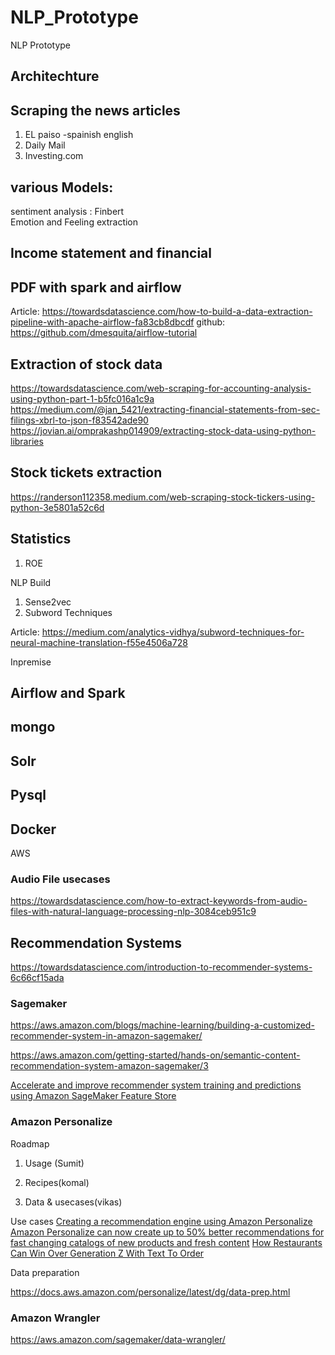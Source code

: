 # NLP_Prototype
NLP Prototype

## Architechture

## Scraping the news articles 
 1) EL paiso -spainish english
 2) Daily Mail
 3) Investing.com
 
## various Models:  
 sentiment analysis : Finbert  
 Emotion and Feeling extraction
 
## Income statement and financial 
## PDF with spark and airflow
Article: https://towardsdatascience.com/how-to-build-a-data-extraction-pipeline-with-apache-airflow-fa83cb8dbcdf
github: https://github.com/dmesquita/airflow-tutorial

## Extraction of stock data 
https://towardsdatascience.com/web-scraping-for-accounting-analysis-using-python-part-1-b5fc016a1c9a
https://medium.com/@jan_5421/extracting-financial-statements-from-sec-filings-xbrl-to-json-f83542ade90
https://jovian.ai/omprakashp014909/extracting-stock-data-using-python-libraries
## Stock tickets extraction

https://randerson112358.medium.com/web-scraping-stock-tickers-using-python-3e5801a52c6d

## Statistics 
1. ROE

NLP Build 
1. Sense2vec
2. Subword Techniques

Article: https://medium.com/analytics-vidhya/subword-techniques-for-neural-machine-translation-f55e4506a728


Inpremise

## Airflow and Spark 
## mongo
## Solr 
## Pysql 
## Docker 

AWS 
### Audio File usecases
https://towardsdatascience.com/how-to-extract-keywords-from-audio-files-with-natural-language-processing-nlp-3084ceb951c9

## Recommendation Systems 

https://towardsdatascience.com/introduction-to-recommender-systems-6c66cf15ada

### Sagemaker
https://aws.amazon.com/blogs/machine-learning/building-a-customized-recommender-system-in-amazon-sagemaker/

https://aws.amazon.com/getting-started/hands-on/semantic-content-recommendation-system-amazon-sagemaker/3

[Accelerate and improve recommender system training and predictions using Amazon SageMaker Feature Store](https://aws.amazon.com/blogs/machine-learning/accelerate-and-improve-recommender-system-training-and-predictions-using-amazon-sagemaker-feature-store/)
### Amazon Personalize
Roadmap
1) Usage (Sumit)

2) Recipes(komal)
3) Data & usecases(vikas)

Use cases
[Creating a recommendation engine using Amazon Personalize](https://aws.amazon.com/blogs/machine-learning/creating-a-recommendation-engine-using-amazon-personalize/)
[Amazon Personalize can now create up to 50% better recommendations for fast changing catalogs of new products and fresh content](https://aws.amazon.com/blogs/machine-learning/amazon-personalize-can-now-create-up-to-50-better-recommendations-for-fast-changing-catalogs-of-new-products-and-fresh-content/)
[How Restaurants Can Win Over Generation Z With Text To Order](https://aws.amazon.com/blogs/industries/how-restaurants-can-win-over-generation-z-with-text-to-order/)

Data preparation

https://docs.aws.amazon.com/personalize/latest/dg/data-prep.html

### Amazon Wrangler 
https://aws.amazon.com/sagemaker/data-wrangler/


